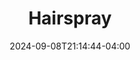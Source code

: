 ---
title: Hairspray
Theatre: Limelight Theatre
Venue: Inez McDonald Mainstage
Season: 33
date: 2024-09-08T21:14:44-04:00
opening_date: 2025-07-17
closing_date: 2025-08-10
showtimes:
  - 2025-07-17 19:30:00
  - 2025-07-18 19:30:00
  - 2025-07-19 19:30:00
  - 2025-07-20 14:00:00
  - 2025-07-25 19:30:00
  - 2025-07-26 19:30:00
  - 2025-07-27 14:00:00
  - 2025-07-31 19:30:00
  - 2025-08-01 19:30:00
  - 2025-08-02 19:30:00
  - 2025-08-03 14:00:00
  - 2025-08-05 19:30:00
  - 2025-08-07 19:30:00
  - 2025-08-08 19:30:00
  - 2025-08-09 19:30:00
  - 2025-08-10 14:00:00
featured_image: 2025-Hairspray.webp
featured_image_alt: 
featured_image_caption: 
featured_image_attr: 
featured_image_attr_link: 
program:
Website: https://www.limelight-theatre.org/season-32-shows-1/hairspray
Tickets: https://limelight.ludus.com/200459025
show_details: 
cast:
crew:
- Director: Jonny O'Leary
orchestra:
genres: 
Description: 
---